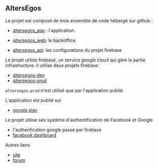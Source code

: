 ## AltersEgos

Le projet est composé de trois ensemble de code hébergé sur github : 
- [altersegos_app](https://github.com/Lblenner/altersegos-app) : l'application. 
    
- [altersegos_web](https://github.com/Lblenner/altersegos_web):  le backoffice.
- [altersegos_api](https://github.com/Lblenner/altersegos_api): les configurations du projet firebase

Le projet utilise firebase, un service google cloud qui gère la partie infrastructure.
Il utilise deux projets firebase:

- [altersegos-dev](https://console.firebase.google.com/u/0/project/sofiback-ee33b/overview)
- [altersegos-prod](https://console.firebase.google.com/u/0/project/altersegos-prod/overview)

`altersegos-prod` n'est utilisé que par l'application publié.

L'application est publié sur
- [google play](https://play.google.com/console/u/0/developers/7108850379107557696/app-list)

Le projet utilise ses système d'authentification de Facebook et Google
- l'authenfication google passe par firebase
-  [facebook dashboard](https://developers.facebook.com/apps/919371239176504/dashboard/?businessid=1078586203515029)



Autres liens

- [site](https://www.altersegos.com/)
- [forum](https://www.altersegos.com/forum)
